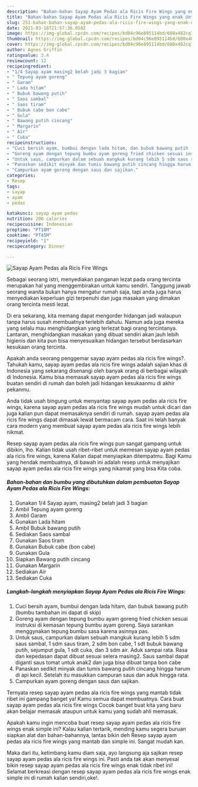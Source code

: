 ```yaml
---
description: "Bahan-bahan Sayap Ayam Pedas ala Ricis Fire Wings yang enak Untuk Jualan"
title: "Bahan-bahan Sayap Ayam Pedas ala Ricis Fire Wings yang enak Untuk Jualan"
slug: 251-bahan-bahan-sayap-ayam-pedas-ala-ricis-fire-wings-yang-enak-untuk-jualan
date: 2021-03-16T21:57:36.058Z
image: https://img-global.cpcdn.com/recipes/bd04c96e895114bd/680x482cq70/sayap-ayam-pedas-ala-ricis-fire-wings-foto-resep-utama.jpg
thumbnail: https://img-global.cpcdn.com/recipes/bd04c96e895114bd/680x482cq70/sayap-ayam-pedas-ala-ricis-fire-wings-foto-resep-utama.jpg
cover: https://img-global.cpcdn.com/recipes/bd04c96e895114bd/680x482cq70/sayap-ayam-pedas-ala-ricis-fire-wings-foto-resep-utama.jpg
author: Agnes Griffin
ratingvalue: 3.4
reviewcount: 12
recipeingredient:
- "1/4 Sayap ayam masing2 belah jadi 3 bagian"
- " Tepung ayam goreng"
- " Garam"
- " Lada hitam"
- " Bubuk bawang putih"
- " Saos sambal"
- " Saos tiram"
- " Bubuk cabe bon cabe"
- " Gula"
- " Bawang putih cincang"
- " Margarin"
- " Air"
- " Cuka"
recipeinstructions:
- "Cuci bersih ayam, bumbui dengan lada hitam, dan bubuk bawang putih (bumbu tambahan ini dapat di skip)"
- "Goreng ayam dengan tepung bumbu ayam goreng fried chicken sesuai instruksi di kemasan tepung bumbu ayam goreng. Saya sarankan menggynakan tepung bumbu sasa karena asinnya pas."
- "Untuk saus, campurkan dalam sebuah mangkuk kurang lebih 5 sdm saus sambal, 1 sdm saus tiram, 2 sdm bon cabe, 1 sdt bubuk bawang putih, sejumput gula, 1 sdt cuka, dan 3 sdm air. Aduk sampai rata. Rasa dan kepedasan dapat dibuat sesuai selera masing2. Saus sambal dapat diganti saus tomat untuk anak2 dan juga bisa dibuat tanpa bon cabe"
- "Panaskan sedikit minyak dan tumis bawang putih cincang hingga harum di api kecil. Setelah itu masukkan campuran saus dan aduk hingga rata."
- "Campurkan ayam goreng dengan saus dan sajikan."
categories:
- Resep
tags:
- sayap
- ayam
- pedas

katakunci: sayap ayam pedas 
nutrition: 200 calories
recipecuisine: Indonesian
preptime: "PT18M"
cooktime: "PT45M"
recipeyield: "1"
recipecategory: Dinner

---
```



![Sayap Ayam Pedas ala Ricis Fire Wings](https://img-global.cpcdn.com/recipes/bd04c96e895114bd/680x482cq70/sayap-ayam-pedas-ala-ricis-fire-wings-foto-resep-utama.jpg)

Sebagai seorang istri, menyediakan panganan lezat pada orang tercinta merupakan hal yang menggembirakan untuk kamu sendiri. Tanggung jawab seorang  wanita bukan hanya mengatur rumah saja, tapi anda juga harus menyediakan keperluan gizi terpenuhi dan juga masakan yang dimakan orang tercinta mesti lezat.

Di era  sekarang, kita memang dapat mengorder hidangan jadi walaupun tanpa harus susah membuatnya terlebih dahulu. Namun ada juga mereka yang selalu mau menghidangkan yang terlezat bagi orang tercintanya. Lantaran, menghidangkan masakan yang dibuat sendiri akan jauh lebih higienis dan kita pun bisa menyesuaikan hidangan tersebut berdasarkan kesukaan orang tercinta. 



Apakah anda seorang penggemar sayap ayam pedas ala ricis fire wings?. Tahukah kamu, sayap ayam pedas ala ricis fire wings adalah sajian khas di Indonesia yang sekarang disenangi oleh banyak orang di berbagai wilayah di Indonesia. Kamu bisa memasak sayap ayam pedas ala ricis fire wings buatan sendiri di rumah dan boleh jadi hidangan kesukaanmu di akhir pekanmu.

Anda tidak usah bingung untuk menyantap sayap ayam pedas ala ricis fire wings, karena sayap ayam pedas ala ricis fire wings mudah untuk dicari dan juga kalian pun dapat memasaknya sendiri di rumah. sayap ayam pedas ala ricis fire wings dapat dimasak lewat bermacam cara. Saat ini telah banyak cara modern yang membuat sayap ayam pedas ala ricis fire wings lebih nikmat.

Resep sayap ayam pedas ala ricis fire wings pun sangat gampang untuk dibikin, lho. Kalian tidak usah ribet-ribet untuk memesan sayap ayam pedas ala ricis fire wings, karena Kalian dapat menyiapkan ditempatmu. Bagi Kamu yang hendak membuatnya, di bawah ini adalah resep untuk menyajikan sayap ayam pedas ala ricis fire wings yang nikamat yang bisa Kita coba.

<!--inarticleads1-->

##### Bahan-bahan dan bumbu yang dibutuhkan dalam pembuatan Sayap Ayam Pedas ala Ricis Fire Wings:

1. Gunakan 1/4 Sayap ayam, masing2 belah jadi 3 bagian
1. Ambil  Tepung ayam goreng
1. Ambil  Garam
1. Gunakan  Lada hitam
1. Ambil  Bubuk bawang putih
1. Sediakan  Saos sambal
1. Gunakan  Saos tiram
1. Gunakan  Bubuk cabe (bon cabe)
1. Gunakan  Gula
1. Siapkan  Bawang putih cincang
1. Gunakan  Margarin
1. Sediakan  Air
1. Sediakan  Cuka




<!--inarticleads2-->

##### Langkah-langkah menyiapkan Sayap Ayam Pedas ala Ricis Fire Wings:

1. Cuci bersih ayam, bumbui dengan lada hitam, dan bubuk bawang putih (bumbu tambahan ini dapat di skip)
1. Goreng ayam dengan tepung bumbu ayam goreng fried chicken sesuai instruksi di kemasan tepung bumbu ayam goreng. Saya sarankan menggynakan tepung bumbu sasa karena asinnya pas.
1. Untuk saus, campurkan dalam sebuah mangkuk kurang lebih 5 sdm saus sambal, 1 sdm saus tiram, 2 sdm bon cabe, 1 sdt bubuk bawang putih, sejumput gula, 1 sdt cuka, dan 3 sdm air. Aduk sampai rata. Rasa dan kepedasan dapat dibuat sesuai selera masing2. Saus sambal dapat diganti saus tomat untuk anak2 dan juga bisa dibuat tanpa bon cabe
1. Panaskan sedikit minyak dan tumis bawang putih cincang hingga harum di api kecil. Setelah itu masukkan campuran saus dan aduk hingga rata.
1. Campurkan ayam goreng dengan saus dan sajikan.




Ternyata resep sayap ayam pedas ala ricis fire wings yang mantab tidak ribet ini gampang banget ya! Kamu semua dapat membuatnya. Cara buat sayap ayam pedas ala ricis fire wings Cocok banget buat kita yang baru akan belajar memasak ataupun untuk kamu yang sudah ahli memasak.

Apakah kamu ingin mencoba buat resep sayap ayam pedas ala ricis fire wings enak simple ini? Kalau kalian tertarik, mending kamu segera buruan siapkan alat dan bahan-bahannya, lantas bikin deh Resep sayap ayam pedas ala ricis fire wings yang mantab dan simple ini. Sangat mudah kan. 

Maka dari itu, ketimbang kamu diam saja, ayo langsung aja sajikan resep sayap ayam pedas ala ricis fire wings ini. Pasti anda tak akan menyesal bikin resep sayap ayam pedas ala ricis fire wings enak tidak ribet ini! Selamat berkreasi dengan resep sayap ayam pedas ala ricis fire wings enak simple ini di rumah kalian sendiri,oke!.

